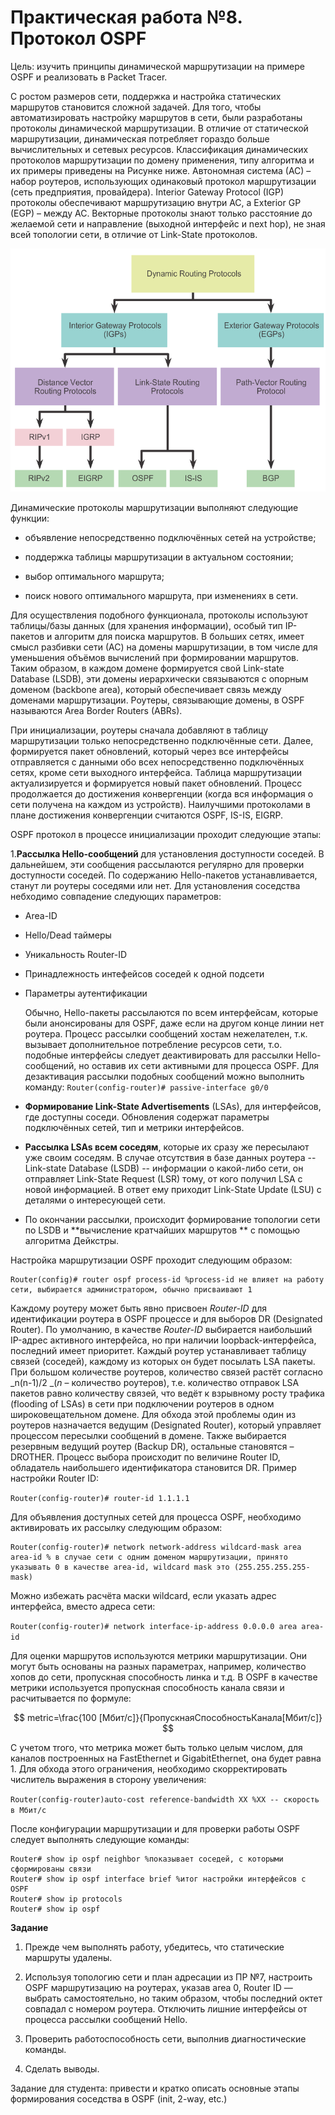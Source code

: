 # Практическая работа №8 . Протокол OSPF

Цель: изучить принципы динамической маршрутизации на примере OSPF и реализовать в Packet Tracer.

С ростом размеров сети, поддержка и настройка статических маршрутов становится сложной задачей. Для того, чтобы автоматизировать настройку маршрутов в сети, были разработаны протоколы динамической маршрутизации. В отличие от статической маршрутизации, динамическая потребляет гораздо больше вычислительных и сетевых ресурсов. Классификация динамических протоколов маршрутизации по домену применения, типу алгоритма и их примеры приведены на Рисунке ниже. Автономная система \(АС\) – набор роутеров, использующих одинаковый протокол маршрутизации \(сеть предприятия, провайдера\). Interior Gateway Protocol \(IGP\) протоколы обеспечивают маршрутизацию внутри АС, а Exterior GP \(EGP\) – между АС. Векторные протоколы знают только расстояние до желаемой сети и направление \(выходной интерфейс и next hop\), не зная всей топологии сети, в отличие от Link-State протоколов.

![](/assets/dynamicProtos.png)

Динамические протоколы маршрутизации выполняют следующие функции:

* объявление непосредственно подключённых сетей на устройстве;

* поддержка таблицы маршрутизации в актуальном состоянии;

* выбор оптимального маршрута;

* поиск нового оптимального маршрута, при изменениях в сети.

Для осуществления подобного функционала, протоколы используют таблицы/базы данных \(для хранения информации\), особый тип IP-пакетов и алгоритм для поиска маршрутов. В больших сетях, имеет смысл разбивки сети \(АС\) на домены маршрутизации, в том числе для уменьшения объёмов вычислений при формировании маршрутов. Таким образом, в каждом домене формируется свой Link-state Database \(LSDB\), эти домены иерархически связываются с опорным доменом \(backbone area\), который обеспечивает связь между доменами маршрутизации. Роутеры, связывающие домены, в OSPF называются Area Border Routers \(ABRs\).

При инициализации, роутеры сначала добавляют в таблицу маршрутизации только непосредственно подключённые сети. Далее, формируется пакет обновлений, который через все интерфейсы отправляется с данными обо всех непосредственно подключённых сетях, кроме сети выходного интерфейса. Таблица маршрутизации актуализируется и формируется новый пакет обновлений. Процесс продолжается до достижения конвергенции \(когда вся информация о сети получена на каждом из устройств\). Наилучшими протоколами в плане достижения конвергенции считаются OSPF, IS-IS, EIGRP.

OSPF протокол в процессе инициализации проходит следующие этапы:

1.**Рассылка Hello-сообщений** для установления доступности соседей. В дальнейшем, эти сообщения рассылаются регулярно для проверки доступности соседей. По содержанию Hello-пакетов устанавливается, станут ли роутеры соседями или нет. Для установления соседства небходимо совпадение следующих параметров:

* Area-ID
* Hello/Dead таймеры
* Уникальность Router-ID
* Принадлежность интефейсов соседей к одной подсети
* Параметры аутентификации

  Обычно, Hello-пакеты рассылаются по всем интерфейсам, которые были анонсированы для OSPF, даже если на другом конце линии нет роутера. Процесс рассылки сообщений хостам нежелателен, т.к. вызывает дополнительное потребление ресурсов сети, т.о. подобные интерфейсы следует деактивировать для рассылки Hello-сообщений, но оставив их сети активными для процесса OSPF. Для дезактивация рассылки подобных сообщений можно выполнить команду: `Router(config-router)# passive-interface g0/0`

* **Формирование Link-State Advertisements** \(LSAs\), для интерфейсов, где доступны соседи. Обновления содержат параметры подключённых сетей, тип и метрики интерфейсов.

* **Рассылка LSAs всем соседям**, которые их сразу же пересылают уже своим соседям. В случае отсутствия в базе данных роутера -- Link-state Database \(LSDB\) -- информации о какой-либо сети, он отправляет Link-State Request \(LSR\) тому, от кого получил LSA с новой информацией. В ответ ему приходит Link-State Update \(LSU\) c деталями о интересующей сети.

* По окончании рассылки, происходит формирование топологии сети по LSDB и **вычисление кратчайших маршрутов ** с помощью алгоритма Дейкстры.

Настройка маршрутизации OSPF проходит следующим образом:

```
Router(config)# router ospf process-id %process-id не влияет на работу сети, выбирается администратором, обычно присваивают 1
```

Каждому роутеру может быть явно присвоен _Router-ID_ для идентификации роутера в OSPF процессе и для выборов DR \(Designated Router\). По умолчанию, в качестве _Router-ID_ выбирается наибольший IP-адрес активного интерфейса, но при наличии loopback-интерфейса, последний имеет приоритет. Каждый роутер устанавливает таблицу связей \(соседей\), каждому из которых он будет посылать LSA пакеты. При большом количестве роутеров, количество связей растёт согласно _n\(n-1\)/2 _\(_n_ – количество роутеров\), т.е. количество отправок LSA пакетов равно количеству связей, что ведёт к взрывному росту трафика \(flooding of LSAs\) в сети при подключении роутеров в одном широковещательном домене. Для обхода этой проблемы один из роутеров назначается ведущим \(Designated Router\), который управляет процессом пересылки сообщений в домене. Также выбирается резервным ведущий роутер \(Backup DR\), остальные становятся – DROTHER. Процесс выбора происходит по величине Router ID, обладатель наибольшего идентификатора становится DR. Пример настройки Router ID:

`Router(config-router)# router-id 1.1.1.1`

Для объявления доступных сетей для процесса OSPF, необходимо активировать их рассылку следующим образом:

```
Router(config-router)# network network-address wildcard-mask area area-id % в случае сети с одним доменом маршрутизации, принято указывать 0 в качестве area-id, wildcard mask это (255.255.255.255-mask)
```

Можно избежать расчёта маски wildcard, если указать адрес интерфейса, вместо адреса сети:

`Router(config-router)# network interface-ip-address 0.0.0.0 area area-id`

Для оценки маршрутов используются метрики маршрутизации. Они могут быть основаны на разных параметрах, например, количество хопов до сети, пропускная способность линка и т.д. В OSPF в качестве метрики используется пропускная способность канала связи и расчитывается по формуле:


$$
metric=\frac{100 [Мбит/с]}{ПропускнаяСпособностьКанала[Мбит/с]}
$$


С учетом тrого, что метрика может быть только целым числом, для каналов построенных на FastEthernet и GigabitEthernet, она будет равна 1. Для обхода этого ограничения, необходимо скорректировать числитель выражения в сторону увеличения:

`Router(config-router)auto-cost reference-bandwidth XX %XX -- скорость в Мбит/с`

После конфигурации маршрутизации и для проверки работы OSPF следует выполнять следующие команды:

```
Router# show ip ospf neighbor %показывает соседей, с которыми сформированы связи
Router# show ip ospf interface brief %итог настройки интерфейсов с OSPF
Router# show ip protocols
Router# show ip ospf
```

**Задание**

1. Прежде чем выполнять работу, убедитесь, что статические маршруты удалены.

2. Используя топологию сети и план адресации из ПР №7, настроить OSPF маршрутизацию на роутерах, указав area 0, Router ID — выбрать самостоятельно, но таким образом, чтобы последний октет совпадал с номером роутера. Отключить лишние интерфейсы от процесса рассылки сообщений Hello.

3. Проверить работоспособность сети, выполнив диагностические команды.

4. Сделать выводы.

Задание для студента: привести и кратко описать основные этапы формирования соседства в OSPF \(init, 2-way, etc.\)

 

